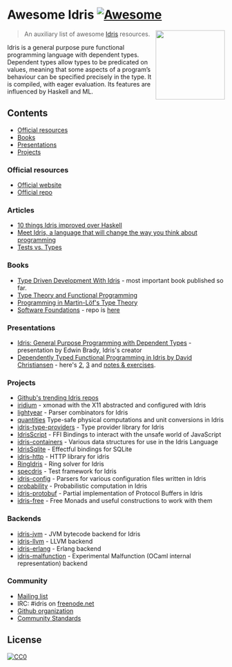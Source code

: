 


# Awesome Idris [![Awesome](https://cdn.rawgit.com/sindresorhus/awesome/d7305f38d29fed78fa85652e3a63e154dd8e8829/media/badge.svg)](https://github.com/sindresorhus/awesome)

[<img src="https://www.idris-lang.org/logo/logo.png" align="right" width="160">](https://www.idris-lang.org/)

> An auxiliary list of awesome [Idris](https://www.idris-lang.org/) resources.

Idris is a general purpose pure functional programming language with dependent types. Dependent types allow types to be predicated on values, meaning that some aspects of a program’s behaviour can be specified precisely in the type. It is compiled, with eager evaluation. Its features are influenced by Haskell and ML.

## Contents

- [Official resources](#official-resources)
- [Books](#books)
- [Presentations](#presentations)
- [Projects](#projects)

### Official resources

* [Official website](https://www.idris-lang.org/)
* [Official repo](https://github.com/idris-lang/Idris-dev)

### Articles

* [10 things Idris improved over Haskell](https://deque.blog/2017/06/14/10-things-idris-improved-over-haskell/)
* [Meet Idris, a language that will change the way you think about programming](http://crufter.com/@crufter/idris-a-language-that-will-change-the-way-you-think-about-programming)
* [Tests vs. Types](http://kevinmahoney.co.uk/articles/tests-vs-types/)

### Books

* [Type Driven Development With Idris](https://www.manning.com/books/type-driven-development-with-idris) - most important book published so far.
* [Type Theory and Functional Programming](https://www.cs.kent.ac.uk/people/staff/sjt/TTFP/)
* [Programming in Martin-Löf's Type Theory](http://www.cse.chalmers.se/research/group/logic/book/book.pdf)
* [Software Foundations](https://idris-hackers.github.io/software-foundations/pdf/sf-idris-2016.pdf) - repo is [here](https://github.com/idris-hackers/software-foundations)

### Presentations

* [Idris: General Purpose Programming with Dependent Types](https://www.youtube.com/watch?v=vkIlW797JN8) - presentation by Edwin Brady, Idris's creator
* [Dependently Typed Functional Programming in Idris by David Christiansen](https://vimeo.com/117221082) - here's [2](https://vimeo.com/117973383), [3](https://vimeo.com/117979741) and [notes & exercises](https://github.com/david-christiansen/IdrisAtGalois2015).

### Projects

* [Github's trending Idris repos](https://github.com/trending/idris)
* [iridium](https://github.com/puffnfresh/iridium) - xmonad with the X11 abstracted and configured with Idris
* [lightyear](https://github.com/ziman/lightyear) - Parser combinators for Idris
* [quantities](https://github.com/timjb/quantities) Type-safe physical computations and unit conversions in Idris
* [idris-type-providers](https://github.com/david-christiansen/idris-type-providers) - Type provider library for Idris
* [IdrisScript](https://github.com/idris-hackers/IdrisScript) - FFI Bindings to interact with the unsafe world of JavaScript
* [idris-containers](https://github.com/jfdm/idris-containers) - Various data structures for use in the Idris Language
* [IdrisSqlite](https://github.com/david-christiansen/IdrisSqlite) - Effectful bindings for SQLite
* [idris-http](https://github.com/uwap/idris-http) - HTTP library for idris
* [RingIdris](https://github.com/FranckS/RingIdris) - Ring solver for Idris
* [specdris](https://github.com/pheymann/specdris) - Test framework for Idris
* [idris-config](https://github.com/jfdm/idris-config) - Parsers for various configuration files written in Idris
* [probability](https://github.com/BlackBrane/probability) - Probabilistic computation in Idris
* [idris-protobuf](https://github.com/google/idris-protobuf) - Partial implementation of Protocol Buffers in Idris
* [idris-free](https://github.com/idris-hackers/idris-free) - Free Monads and useful constructions to work with them

### Backends

* [idris-jvm](https://github.com/mmhelloworld/idris-jvm) - JVM bytecode backend for Idris
* [idris-llvm](https://github.com/idris-hackers/idris-llvm) - LLVM backend
* [idris-erlang](https://github.com/lenary/idris-erlang) - Erlang backend
* [idris-malfunction](https://github.com/stedolan/idris-malfunction) - Experimental Malfunction (OCaml internal representation) backend 

### Community

* [Mailing list](http://groups.google.com/group/idris-lang)
* IRC: #idris on [freenode.net](https://webchat.freenode.net/)
* [Github organization](https://github.com/idris-hackers)
* [Community Standards](https://www.idris-lang.org/documentation/community-standards/)

## License

[![CC0](http://mirrors.creativecommons.org/presskit/buttons/88x31/svg/cc-zero.svg)](https://creativecommons.org/publicdomain/zero/1.0/)
